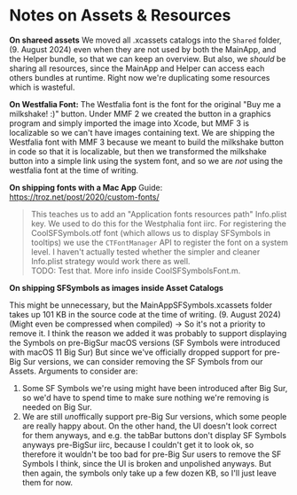 #  Notes on Assets & Resources

**On shareed assets** 
  We moved all .xcassets catalogs into the `Shared` folder, (9. August 2024) even when they are not used by both the MainApp, and the Helper bundle, so that we 
  can keep an overview. 
  But also, we *should* be sharing all resources, since the MainApp and Helper can access each others bundles at runtime. Right now we're duplicating some resources which
  is wasteful.

**On Westfalia Font:** 
  The Westfalia font is the font for the original "Buy me a milkshake! :)" button. Under MMF 2 we created the button in a graphics program and simply imported the image into Xcode, 
  but MMF 3 is localizable so we can't have images containing text. We are shipping the Westfalia font with MMF 3 because we meant to build the milkshake button in code so that it is 
  localizable, but then we transformed the milkshake button into a simple link using the system font, and so we are *not* using the westfalia font at the time of writing.

**On shipping fonts with a Mac App**
  Guide: https://troz.net/post/2020/custom-fonts/
  > This teaches us to add an "Application fonts resources path" Info.plist key. We used to do this for the Westphalia font iirc. 
    For registering the CoolSFSymbols.otf font (which allows us to display SFSymbols in tooltips) we use the `CTFontManager` API to register the font on a system level. 
    I haven't actually tested whether the simpler and cleaner Info.plist strategy would work there as well.  
    TODO: Test that. 
    More info inside CoolSFSymbolsFont.m.

**On shipping SFSymbols as images inside Asset Catalogs**

  This might be unnecessary, but the MainAppSFSymbols.xcassets folder takes up 101 KB in the source code at the time of writing. (9. August 2024) (Might even be compressed when compiled) 
  -> So it's not a priority to remove it. 
  I think the reason we added it was probably to support displaying the Symbols on pre-BigSur macOS versions 
  (SF Symbols were introduced with macOS 11 Big Sur) But since we've officially dropped support for pre-Big Sur versions, we can consider removing 
  the SF Symbols from our Assets. Arguments to consider are:
  1. Some SF Symbols we're using might have been introduced after Big Sur, so we'd have to spend time to make sure nothing we're removing is needed on Big Sur.
  2. We are still *un*offically support pre-Big Sur versions, which some people are really 
    happy about. On the other hand, the UI doesn't look correct for them anyways, and e.g. the tabBar buttons don't display SF Symbols anyways pre-BigSur iirc, 
    because I couldn't get it to look ok, so therefore it wouldn't be too bad for pre-Big Sur users to remove the SF Symbols I think, since the UI is broken 
    and unpolished anyways. But then again, the symbols only take up a few dozen KB, so I'll just leave them for now.

